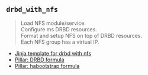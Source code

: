 ``drbd_with_nfs``
-------------------
> Load NFS module/service.\
> Configure ms DRBD resources.\
> Format and setup NFS on top of DRBD resources.\
> Each NFS group has a virtual IP.


* [Jinja template for drbd with nfs](./drbd_with_nfs.j2)
* [Pillar: DRBD formula](./drbd_with_nfs.sls)
* [Pillar: habootstrap formula](./drbd_with_nfs_cluster.sls)
